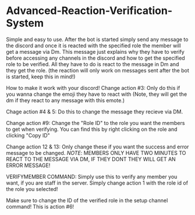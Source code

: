 # Advanced-Reaction-Verification-System

Simple and easy to use. After the bot is started simply send any
message to the discord and once it is reacted with the specified
role the member will get a message via Dm. This message just 
explains why they have to verify before accessing any channels
in the discord and how to get the specified role to be verified.
All they have to do is react to the message in Dm and they get 
the role. (the reaction will only work on messages sent after
the bot is started, keep this in mind!)

How to make it work with your discord!
Change action #3: Only do this if you wanna change the 
emoji they have to react with (Note, they will get the
dm if they react to any message with this emote.)

Chage action #4 & 5: Do this to change the message they recieve
via DM.

Change action #9: Change the "Role ID" to the role you want the members
to get when verifying. You can find this by right clicking on the role
and clicking "Copy ID"

Change action 12 & 13: Only change these if you want the success and error
message to be changed. *NOTE*: MEMBERS ONLY HAVE TWO MINUTES TO REACT TO THE
MESSAGE VIA DM, IF THEY DONT THEY WILL GET AN ERROR MESSAGE!

VERIFYMEMBER COMMAND: Simply use this to verify any member you want, if you
are staff in the server. Simply change action 1 with the role id of the 
role you selected!

Make sure to change the ID of the verified role in the setup channel command!
This is action #6!
